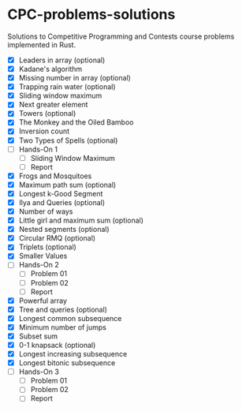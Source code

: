 # CPC-problems-solutions

Solutions to Competitive Programming and Contests course problems implemented in Rust.

- [X] Leaders in array (optional)
- [X] Kadane's algorithm
- [X] Missing number in array (optional)
- [X] Trapping rain water (optional)
- [X] Sliding window maximum
- [X] Next greater element
- [X] Towers (optional)
- [X] The Monkey and the Oiled Bamboo
- [X] Inversion count
- [X] Two Types of Spells (optional)
- [ ] Hands-On 1
  - [ ] Sliding Window Maximum
  - [ ] Report
- [X] Frogs and Mosquitoes
- [X] Maximum path sum (optional)
- [X] Longest k-Good Segment
- [X] Ilya and Queries (optional)
- [X] Number of ways
- [X] Little girl and maximum sum (optional)
- [X] Nested segments (optional)
- [X] Circular RMQ (optional)
- [X] Triplets (optional)
- [X] Smaller Values
- [ ] Hands-On 2
  - [ ] Problem 01
  - [ ] Problem 02
  - [ ] Report
- [X] Powerful array
- [X] Tree and queries (optional)
- [X] Longest common subsequence
- [X] Minimum number of jumps
- [X] Subset sum
- [X] 0-1 knapsack (optional)
- [X] Longest increasing subsequence
- [X] Longest bitonic subsequence
- [ ] Hands-On 3
  - [ ] Problem 01
  - [ ] Problem 02
  - [ ] Report
